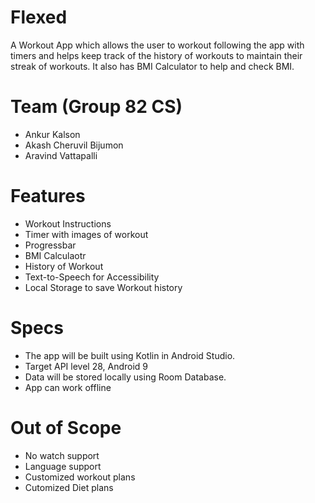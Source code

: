 # Flexed

A Workout App which allows the user to workout following the app with timers and helps keep track of the history of workouts to maintain their streak of workouts. It also has BMI Calculator to help and check BMI.

# Team (Group 82 CS)
- Ankur Kalson
- Akash Cheruvil Bijumon
- Aravind Vattapalli

# Features
- Workout Instructions
- Timer with images of workout
- Progressbar
- BMI Calculaotr
- History of Workout
- Text-to-Speech for Accessibility
- Local Storage to save Workout history

# Specs
- The app will be built using Kotlin in Android Studio.
- Target API level 28, Android 9 
- Data will be stored locally using Room Database.
- App can work offline

# Out of Scope
- No watch support
- Language support
- Customized workout plans
- Cutomized Diet plans
